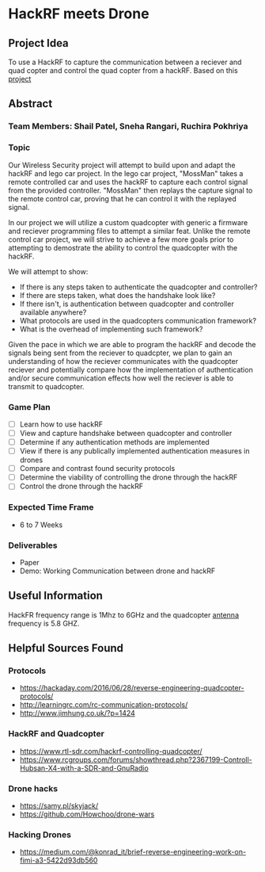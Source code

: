 # HackRF meets Drone

## Project Idea
To use a HackRF to capture the communication between a reciever and quad copter and control the quad copter from a hackRF.
Based on this [project](https://ossmann.blogspot.com/2013/06/hackrf-lego-car.html)

## Abstract

### Team Members: Shail Patel, Sneha Rangari, Ruchira Pokhriya

### Topic
Our Wireless Security project will attempt to build upon and adapt the hackRF and lego car project. In the lego car project, "MossMan" takes a remote controlled car and uses the hackRF to capture each control signal from the provided controller. "MossMan" then replays the capture signal to the remote control car, proving that he can control it with the replayed signal. 

In our project we will utilize a custom quadcopter with generic a firmware and reciever programming files to attempt a similar feat. Unlike the remote control car project, we will strive to achieve a few more goals prior to attempting to demostrate the ability to control the quadcopter with the hackRF. 

We will attempt to show:
- If there is any steps taken to authenticate the quadcopter and controller?
- If there are steps taken, what does the handshake look like?
- If there isn't, is authentication between quadcopter and controller available anywhere?
- What protocols are used in the quadcopters communication framework?
- What is the overhead of implementing such framework?

Given the pace in which we are able to program the hackRF and decode the signals being sent from the reciever to quadcpter, we plan to gain an understanding of how the reciever communicates with the quadcopter reciever and potentially compare how the implementation of authentication and/or secure communication effects how well the reciever is able to transmit to quadcopter. 

### Game Plan
- [ ] Learn how to use hackRF
- [ ] View and capture handshake between quadcopter and controller
- [ ] Determine if any authentication methods are implemented
- [ ] View if there is any publically implemented authentication measures in drones
- [ ] Compare and contrast found security protocols
- [ ] Determine the viability of controlling the drone through the hackRF
- [ ] Control the drone through the hackRF

### Expected Time Frame
- 6 to 7 Weeks 

### Deliverables
- Paper
- Demo: Working Communication between drone and hackRF 

## Useful Information
HackFR frequency range is 1Mhz to 6GHz and the quadcopter [antenna](https://fpv-flightclub.com/products/lumenier-axii-stubby-5-8ghz-antenna-rhcp/) frequency is 5.8 GHZ.

## Helpful Sources Found

### Protocols
- https://hackaday.com/2016/06/28/reverse-engineering-quadcopter-protocols/
- http://learningrc.com/rc-communication-protocols/
- http://www.jimhung.co.uk/?p=1424
### HackRF and Quadcopter
- https://www.rtl-sdr.com/hackrf-controlling-quadcopter/
- https://www.rcgroups.com/forums/showthread.php?2367199-Controll-Hubsan-X4-with-a-SDR-and-GnuRadio
### Drone hacks
- https://samy.pl/skyjack/
- https://github.com/Howchoo/drone-wars
### Hacking Drones
- https://medium.com/@konrad_it/brief-reverse-engineering-work-on-fimi-a3-5422d93db560

